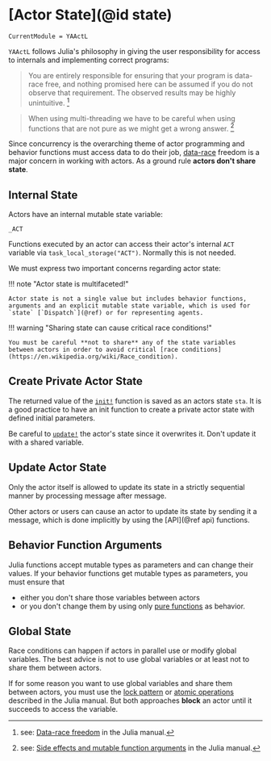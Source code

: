 # [Actor State](@id state)

```@meta
CurrentModule = YAActL
```

`YAActL` follows Julia's philosophy in giving the user responsibility for access to internals and implementing correct programs:

> You are entirely responsible for ensuring that your program is data-race free, and nothing promised here can be assumed if you do not observe that requirement. The observed results may be highly unintuitive. [^1]

> When using multi-threading we have to be careful when using functions that are not pure as we might get a wrong answer. [^2]

Since concurrency is the overarching theme of actor programming and behavior functions must access data to do their job, [data-race](https://en.wikipedia.org/wiki/Race_condition#Data_race) freedom is a major concern in working with actors. As a ground rule **actors don't share state**.

## Internal State

Actors have an internal mutable state variable: 

```@docs
_ACT
```

Functions executed by an actor can access their actor's internal `ACT` variable via `task_local_storage("ACT")`. 
Normally this is not needed.

We must express two important concerns regarding actor state:

!!! note "Actor state is multifaceted!"

    Actor state is not a single value but includes behavior functions, arguments and an explicit mutable state variable, which is used for `state` [`Dispatch`](@ref) or for representing agents.

!!! warning "Sharing state can cause critical race conditions!"

    You must be careful **not to share** any of the state variables between actors in order to avoid critical [race conditions](https://en.wikipedia.org/wiki/Race_condition).

## Create Private Actor State

The returned value of the [`init!`](@ref) function is saved as an actors state `sta`. It is a good practice to have an init function to create a private actor state with defined initial parameters.

Be careful to [`update!`](@ref) the actor's state since it overwrites it. Don't update it with a shared variable.

## Update Actor State

Only the actor itself is allowed to update its state in a strictly sequential manner by processing message after message.

Other actors or users can cause an actor to update its state by sending it a message, which is done implicitly by using the [API](@ref api) functions.

## Behavior Function Arguments

Julia functions accept mutable types as parameters and  can change their values. If your behavior functions get mutable types as parameters, you must ensure that

- either you don't share those variables between actors
- or you don't change them by using only [pure functions](https://en.wikipedia.org/wiki/Pure_function) as behavior.

## Global State

Race conditions can happen if actors in parallel use or modify global variables. The best advice is not to use global variables or at least not to share them between actors.

If for some reason you want to use global variables and share them between actors, you must use the [lock pattern](https://docs.julialang.org/en/v1/manual/multi-threading/#Data-race-freedom) or [atomic operations](https://docs.julialang.org/en/v1/manual/multi-threading/#Atomic-Operations) described in the Julia manual. But both approaches **block** an actor until it succeeds to access the variable.

[^1]: see: [Data-race freedom](https://docs.julialang.org/en/v1/manual/multi-threading/#Data-race-freedom) in the Julia manual.
[^2]: see: [Side effects and mutable function arguments](https://docs.julialang.org/en/v1/manual/multi-threading/#Side-effects-and-mutable-function-arguments) in the Julia manual.
